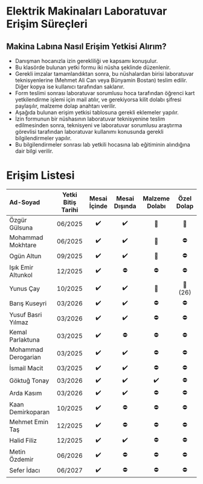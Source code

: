 # Elektrik Makinaları Laboratuvar Erişim Süreçleri

## Makina Labına Nasıl Erişim Yetkisi Alırım?

- Danışman hocanızla izin gerekliliği ve kapsamı konuşulur.
- Bu klasörde bulunan yetki formu iki nüsha şeklinde düzenlenir.
- Gerekli imzalar tamamlandıktan sonra, bu nüshalardan birisi laboratuvar teknisyenlerine (Mehmet Ali Can veya Bünyamin Bostan) teslim edilir. Diğer kopya ise kullanıcı tarafından saklanır.
- Form teslimi sonrası laboratuvar sorumlusu hoca tarafından öğrenci kart yetkilendirme işlemi için mail atılır, ve gerekiyorsa kilit dolabı şifresi paylaşılır, malzeme dolap anahtarı verilir. 
- Aşağıda bulunan erişim yetkisi tablosuna gerekli eklemeler yapılır.
- İzin formunun bir nüshasının laboratuvar teknisyenine teslim edilmesinden sonra, teknisyeni ve laboratuvar sorumlusu araştırma görevlisi tarafından laboratuvar kullanımı konusunda gerekli bilgilendirmeler yapılır.
- Bu bilgilendirmeler sonrası lab yetkili hocasına lab eğitiminin alındığına dair bilgi verilir.


# Erişim Listesi

|      Ad-Soyad    | Yetki Bitiş Tarihi| Mesai İçinde | Mesai Dışında | Malzeme Dolabı | Özel Dolap |
|:-----------------|:---------------:|:--------------:|:-------------:|:--------------:|:----------:|
|Özgür Gülsuna    | 06/2025 |:heavy_check_mark:|:heavy_check_mark: |  :key: |  :key:|
|Mohammad Mokhtare | 06/2025 |:heavy_check_mark:|:heavy_check_mark: | :key:   | :no_entry:|
|Ogün Altun  | 09/2025 |:heavy_check_mark:|:heavy_check_mark: | :key:   |  :no_entry:|  
|Işık Emir Altunkol | 12/2025 |:heavy_check_mark:|:no_entry:  | :no_entry:  |  :no_entry:|    
|Yunus Çay  | 10/2025 |:heavy_check_mark:|:heavy_check_mark:  |  :key:   |  :key: (26)| 
|Barış Kuseyri | 03/2026 |:heavy_check_mark:|:heavy_check_mark: |  :no_entry:    | :no_entry:|
|Yusuf Basri Yılmaz| 03/2026 |:heavy_check_mark:|:heavy_check_mark: |  :no_entry:    | :no_entry:|
|Kemal Parlaktuna | 03/2025 |:heavy_check_mark:| :no_entry:   |  :no_entry:    | :no_entry:|
|Mohammad Derogarian| 03/2025 |:heavy_check_mark:| :heavy_check_mark:   |  :no_entry:    | :no_entry:|
|İsmail Macit| 03/2025 |:heavy_check_mark:| :heavy_check_mark: |  :no_entry:    | :no_entry:|
|Göktuğ Tonay| 03/2026 |:heavy_check_mark:| :heavy_check_mark: |  :heavy_check_mark:   | :no_entry:|
|Arda Kasım| 03/2026 |:heavy_check_mark:| :heavy_check_mark: |  :no_entry:    | :no_entry:|
|Kaan Demirkoparan | 10/2025 |:heavy_check_mark:|:no_entry: |  :no_entry:    | :no_entry:|
|Mehmet Emin Taş | 12/2025 |:heavy_check_mark:|:no_entry: |  :no_entry:    | :no_entry:|
|Halid Filiz | 12/2025 |:heavy_check_mark:|:heavy_check_mark: |  :no_entry:    | :no_entry:|
|Metin Özdemir | 06/2026 |:heavy_check_mark:|:no_entry: |  :no_entry:    | :no_entry:|
|Sefer İdacı | 06/2027 |:heavy_check_mark:|:no_entry: |  :no_entry:    | :no_entry:|
